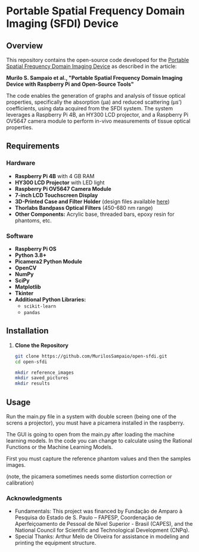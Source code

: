 # Portable Spatial Frequency Domain Imaging (SFDI) Device

## Overview

This repository contains the open-source code developed for the [Portable Spatial Frequency Domain Imaging Device](https://github.com/MurilosSampaio/open-sfdi) as described in the article:

**Murilo S. Sampaio et al., "Portable Spatial Frequency Domain Imaging Device with Raspberry Pi and Open-Source Tools"**

The code enables the generation of graphs and analysis of tissue optical properties, specifically the absorption (μa) and reduced scattering (μs’) coefficients, using data acquired from the SFDI system. The system leverages a Raspberry Pi 4B, an HY300 LCD projector, and a Raspberry Pi OV5647 camera module to perform in-vivo measurements of tissue optical properties.

## Requirements

### Hardware

- **Raspberry Pi 4B** with 4 GB RAM
- **HY300 LCD Projector** with LED light
- **Raspberry Pi OV5647 Camera Module**
- **7-inch LCD Touchscreen Display**
- **3D-Printed Case and Filter Holder** (design files available [here](https://github.com/MurilosSampaio/open-sfdi/tree/main/3D_Print))
- **Thorlabs Bandpass Optical Filters** (450-680 nm range)
- **Other Components:** Acrylic base, threaded bars, epoxy resin for phantoms, etc.

### Software

- **Raspberry Pi OS**
- **Python 3.8+**
- **Picamera2 Python Module**
- **OpenCV**
- **NumPy**
- **SciPy**
- **Matplotlib**
- **Tkinter**
- **Additional Python Libraries:**
  - `scikit-learn` 
  - `pandas` 

## Installation

1. **Clone the Repository**

   ```bash
   git clone https://github.com/MurilosSampaio/open-sfdi.git
   cd open-sfdi

   mkdir reference_images
   mkdir saved_pictures
   mkdir results
   
## Usage

Run the main.py file in a system with double screen (being one of the screns a projector), you must have a picamera installed in the raspberry.

The GUI is going to open from the main.py after loading the machine learning models. In the code you can change to calculate using the Rational Functions or the Machine Learning Models.

First you must capture the reference phantom values and then the samples images. 

(note, the picamera sometimes needs some distortion correction or calibration)

### Acknowledgments

- Fundamentals: This project was financed by Fundação de Amparo à Pesquisa do Estado de S. Paulo – FAPESP, Coordenação de Aperfeiçoamento de Pessoal de Nível Superior - Brasil (CAPES), and the National Council for Scientific and Technological Development (CNPq).
- Special Thanks: Arthur Melo de Oliveira for assistance in modeling and printing the equipment structure.
